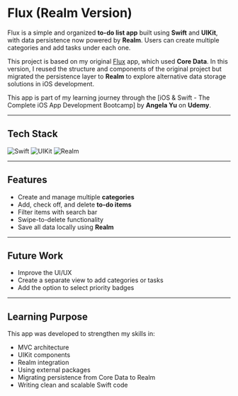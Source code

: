 # Flux (Realm Version)

Flux is a simple and organized **to-do list app** built using **Swift** and **UIKit**, with data persistence now powered by **Realm**. Users can create multiple categories and add tasks under each one.

This project is based on my original [Flux](https://github.com/vasquesandre/Flux) app, which used **Core Data**. In this version, I reused the structure and components of the original project but migrated the persistence layer to **Realm** to explore alternative data storage solutions in iOS development.

This app is part of my learning journey through the [iOS & Swift - The Complete iOS App Development Bootcamp] by **Angela Yu** on **Udemy**.

---

## Tech Stack

![Swift](https://img.shields.io/badge/Swift-FA7343?logo=swift&logoColor=white&style=for-the-badge)
![UIKit](https://img.shields.io/badge/UIKit-000000?logo=apple&logoColor=white&style=for-the-badge)
![Realm](https://img.shields.io/badge/Realm-512BD4?logo=realm&logoColor=white&style=for-the-badge)

---

## Features

- Create and manage multiple **categories**
- Add, check off, and delete **to-do items**
- Filter items with search bar
- Swipe-to-delete functionality
- Save all data locally using **Realm**

---

## Future Work

- Improve the UI/UX
- Create a separate view to add categories or tasks
- Add the option to select priority badges

---

## Learning Purpose

This app was developed to strengthen my skills in:
- MVC architecture
- UIKit components
- Realm integration
- Using external packages
- Migrating persistence from Core Data to Realm
- Writing clean and scalable Swift code
